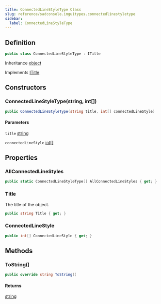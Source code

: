 ```yaml
---
title: ConnectedLineStyleType Class
slug: reference/sadconsole.imguitypes.connectedlinestyletype
sidebar:
  label: ConnectedLineStyleType
---
```

## Definition

```csharp title="C#"
public class ConnectedLineStyleType : ITitle
```

Inheritance [object](https://learn.microsoft.com/dotnet/api/system.object/)

Implements [ITitle](../sadconsole.imguisystem.ititle/)

## Constructors

### ConnectedLineStyleType(string, int[])

```csharp title="C#"
public ConnectedLineStyleType(string title, int[] connectedLineStyle)
```

#### Parameters

`title` [string](https://learn.microsoft.com/dotnet/api/system.string/)  

`connectedLineStyle` [int[]](https://learn.microsoft.com/dotnet/api/system.int32/)  


## Properties

### AllConnectedLineStyles

```csharp title="C#"
public static ConnectedLineStyleType[] AllConnectedLineStyles { get; }
```

### Title

The title of the object.

```csharp title="C#"
public string Title { get; }
```

### ConnectedLineStyle

```csharp title="C#"
public int[] ConnectedLineStyle { get; }
```

## Methods

### ToString()

```csharp title="C#"
public override string ToString()
```

#### Returns

[string](https://learn.microsoft.com/dotnet/api/system.string/)